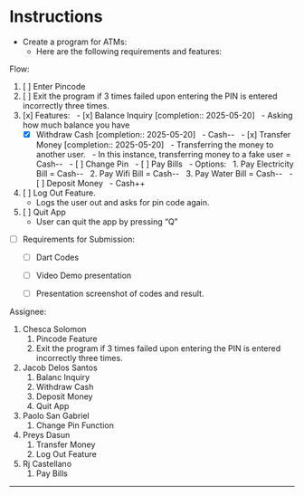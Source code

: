 # Instructions
- Create a program for ATMs:
	- Here are the following requirements and features:

Flow:
1. [ ] Enter Pincode
2. [ ] Exit the program if 3 times failed upon entering the PIN is entered incorrectly three times.
3. [x] Features:
	  - [x] Balance Inquiry  [completion:: 2025-05-20]
		  - Asking how much balance you have
	  - [x] Withdraw Cash  [completion:: 2025-05-20]
		  - Cash--
	  - [x] Transfer Money  [completion:: 2025-05-20]
		  - Transferring the money to another user.
			  - In this instance, transferring money to a fake user = Cash--
	  - [ ] Change Pin
	  - [ ] Pay Bills
		  - Options:
			  1. Pay Electricity Bill = Cash--
			  2. Pay Wifi Bill = Cash--
			  3. Pay Water Bill = Cash--
	  - [ ] Deposit Money
		  - Cash++
  4. [ ] Log Out Feature.
	  - Logs the user out and asks for pin code again.
  5. [ ] Quit App
	  - User can quit the app by pressing “Q”
- [ ] Requirements for Submission:  
	- [ ] Dart Codes
	- [ ] Video Demo presentation  
	- [ ] Presentation screenshot of codes and result.


Assignee:
1. Chesca Solomon
	1. Pincode Feature
	2. Exit the program if 3 times failed upon entering the PIN is entered incorrectly three times.
2. Jacob Delos Santos
	1. Balanc Inquiry
	2. Withdraw Cash
	3. Deposit Money
	4. Quit App
3. Paolo San Gabriel
	1. Change Pin Function
4. Preys Dasun
	1. Transfer Money
	2. Log Out Feature
5. Rj Castellano
	1. Pay Bills

---
